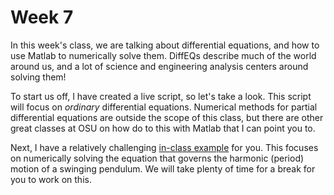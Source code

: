 # Week 7

In this week's class, we are talking about differential equations, and how to use Matlab to numerically solve them. DiffEQs describe much of the world around us, and a lot of science and engineering analysis centers around solving them!

To start us off, I have created a live script, so let's take a look. This script will focus on *ordinary* differential equations. Numerical methods for partial differential equations are outside the scope of this class, but there are other great classes at OSU on how do to this with Matlab that I can point you to.

Next, I have a relatively challenging [in-class example](student_example1.md) for you. This focuses on numerically solving the equation that governs the harmonic (period) motion of a swinging pendulum. We will take plenty of time for a break for you to work on this.
